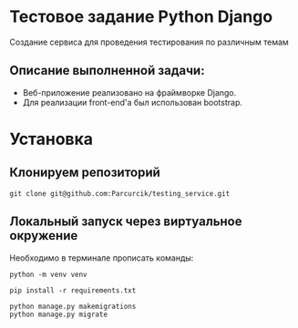 # Тестовое задание Python Django
Создание сервиса для проведения тестирования по различным темам
## Описание выполненной задачи:

- Веб-приложение реализовано на фраймворке Django.
- Для реализации front-end'а был использован bootstrap.

# Установка
## Клонируем репозиторий
    git clone git@github.com:Parcurcik/testing_service.git


## Локальный запуск через виртуальное окружение

Необходимо в терминале прописать команды:

    python -m venv venv

    pip install -r requirements.txt
    
    python manage.py makemigrations
    python manage.py migrate

